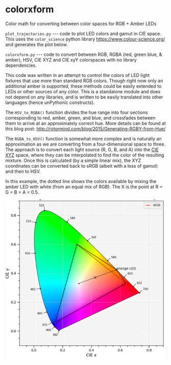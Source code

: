 # colorxform
Color math for converting between color spaces for RGB + Amber LEDs

`plot_trajectories.py` --- code to plot LED colors and gamut in CIE space. This uses the `color_science` python library <https://www.colour-science.org/> and generates the plot below.

`colorxform.py` --- code to  convert between RGB, RGBA (red, green blue, & amber), HSV, CIE XYZ and CIE xyY colorspaces with no library dependencies.

This code was written in an attempt to control the colors of LED light fixtures that use more than standard RGB colors. Though right now only an additional amber is supported, these methods could be easily extended to LEDs or other sources of any color. This is a standalone module and does not depend on any libraries, and is written to be easily translated into other languages (hence unPythonic constructs). 

The `HSV_to_RGBA()` function divides the hue range into four sections corresponding to red, amber, green, and blue, and crossfades between them to arrive at an approximately correct hue. More details can be found at this blog post: <http://rotormind.com/blog/2015/Generating-RGBY-from-Hue/>

The `RGBA_to_HSV()` function is somewhat more complex and is naturally an approximation as we are converting from a four-dimensional space to three. The approach is to convert each light source (R, G, B, and A) into the [CIE XYZ](https://en.wikipedia.org/wiki/CIE_1931_color_space#Definition_of_the_CIE_XYZ_color_space) space, where they can be interpolated to find the color of the resulting mixture. Once this is calculated (by a simple linear mix), the XYZ coordinates can be converted back to sRGB (albeit with a loss of gamut) and then to HSV.

In this example, the dotted line shows the colors available by mixing the amber LED with white (from an equal mix of RGB).  The X is the point at R = G = B = A = 0.5. 


![CIE colorspace plot showing gamut of RGB LEDS plus amber LED](https://github.com/headrotor/colorxform/blob/main/amber-trajectory.png?raw=true)

